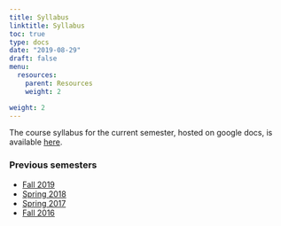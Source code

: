 ```yaml
---
title: Syllabus
linktitle: Syllabus
toc: true
type: docs
date: "2019-08-29"
draft: false
menu:
  resources:
    parent: Resources
    weight: 2

weight: 2
---
```

The course syllabus for the current semester, hosted on google docs, is available [here](https://docs.google.com/document/d/184qfDzNI3aX_B_942p923CMc1uvrgULrPVGOgGdKeRY/edit?usp=sharing).

### Previous semesters
- [Fall 2019](https://docs.google.com/document/d/184qfDzNI3aX_B_942p923CMc1uvrgULrPVGOgGdKeRY/edit?usp=sharing)
- [Spring 2018](https://drive.google.com/open?id=1nU-y2JAcwRfUN5FX-wLhUBpTncVaLBYTxYxlhe2Wq-I)
- [Spring 2017](https://drive.google.com/open?id=142jYs2uAe8RhPSjnogT7NZm9VcYOGi6mCbOyDQnv-EI)
- [Fall 2016](https://docs.google.com/document/d/1HRh9jvHUBwWkuWcWJAZOQMQqMI8PFhut0MMUiUSEsag/edit?usp=sharing)
